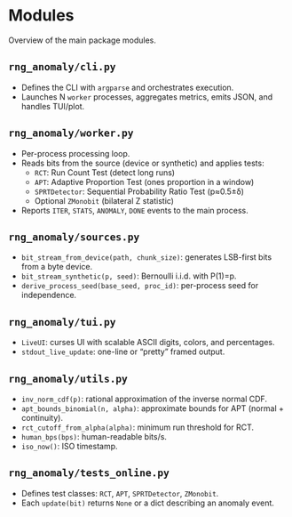 # Modules

Overview of the main package modules.

## `rng_anomaly/cli.py`

- Defines the CLI with `argparse` and orchestrates execution.
- Launches N `worker` processes, aggregates metrics, emits JSON, and handles TUI/plot.

## `rng_anomaly/worker.py`

- Per-process processing loop.
- Reads bits from the source (device or synthetic) and applies tests:
  - `RCT`: Run Count Test (detect long runs)
  - `APT`: Adaptive Proportion Test (ones proportion in a window)
  - `SPRTDetector`: Sequential Probability Ratio Test (p≈0.5±δ)
  - Optional `ZMonobit` (bilateral Z statistic)
- Reports `ITER`, `STATS`, `ANOMALY`, `DONE` events to the main process.

## `rng_anomaly/sources.py`

- `bit_stream_from_device(path, chunk_size)`: generates LSB-first bits from a byte device.
- `bit_stream_synthetic(p, seed)`: Bernoulli i.i.d. with P(1)=p.
- `derive_process_seed(base_seed, proc_id)`: per-process seed for independence.

## `rng_anomaly/tui.py`

- `LiveUI`: curses UI with scalable ASCII digits, colors, and percentages.
- `stdout_live_update`: one-line or “pretty” framed output.

## `rng_anomaly/utils.py`

- `inv_norm_cdf(p)`: rational approximation of the inverse normal CDF.
- `apt_bounds_binomial(n, alpha)`: approximate bounds for APT (normal + continuity).
- `rct_cutoff_from_alpha(alpha)`: minimum run threshold for RCT.
- `human_bps(bps)`: human-readable bits/s.
- `iso_now()`: ISO timestamp.

## `rng_anomaly/tests_online.py`

- Defines test classes: `RCT`, `APT`, `SPRTDetector`, `ZMonobit`.
- Each `update(bit)` returns `None` or a dict describing an anomaly event.
